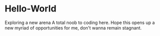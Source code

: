 # Hello-World
Exploring a new arena
A total noob to coding here. 
Hope this opens up a new myriad of opportunities for me, don't wanna remain stagnant. 
